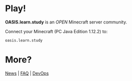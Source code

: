 
# Play!

__OASIS.learn.study__ is an *OPEN* Minecraft server community.

Connect your Minecraft (PC Java Edition 1.12.2) to:

    oasis.learn.study

# More?

[News](news.md) | [FAQ](faq.md) | [DevOps](devops.md)
